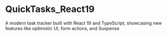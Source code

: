 # QuickTasks_React19
A modern task tracker built with React 19 and TypeScript, showcasing new features like optimistic UI, form actions, and Suspense

